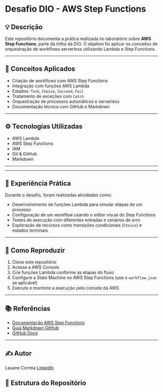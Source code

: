 # Desafio DIO - AWS Step Functions

## 💡 Descrição

Este repositório documenta a prática realizada no laboratório sobre **AWS Step Functions**, parte da trilha da DIO. O objetivo foi aplicar os conceitos de orquestração de workflows serverless utilizando Lambda e Step Functions.

---

## 🧠 Conceitos Aplicados

- Criação de workflows com AWS Step Functions
- Integração com funções AWS Lambda
- Estados: `Task`, `Choice`, `Succeed`, `Fail`
- Tratamento de exceções com `Catch`
- Orquestração de processos automáticos e serverless
- Documentação técnica com GitHub e Markdown

---

## ⚙️ Tecnologias Utilizadas

- AWS Lambda
- AWS Step Functions
- IAM
- Git & GitHub
- Markdown

---


---

## 🧪 Experiência Prática

Durante o desafio, foram realizadas atividades como:

- Desenvolvimento de funções Lambda para simular etapas de um processo
- Configuração de um workflow usando o editor visual do Step Functions
- Testes de execução com diferentes entradas e cenários de erro
- Exploração de recursos como transições condicionais (`Choice`) e estados terminais

---

## 🚀 Como Reproduzir

1. Clone este repositório
2. Acesse a AWS Console
3. Crie funções Lambda conforme as etapas do fluxo
4. Configure a State Machine no AWS Step Functions (use o `workflow.json` se aplicável)
5. Execute e monitore a execução pelo console da AWS

---

## 📚 Referências

- [Documentação AWS Step Functions](https://docs.aws.amazon.com/step-functions/index.html)
- [Guia Markdown GitHub](https://guides.github.com/features/mastering-markdown/)
- [GitHub Docs](https://docs.github.com)

---

## ✍️ Autor

Lauane Correia 
[LinkedIn]([https://www.linkedin.com/in/lauane-c-124501282/])


## 📂 Estrutura do Repositório

